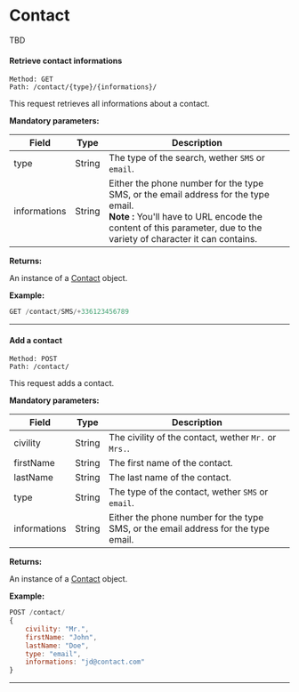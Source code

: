 # Contact

TBD

#### <a id="get_contact"></a> Retrieve contact informations ####

```http
Method: GET 
Path: /contact/{type}/{informations}/
```
This request retrieves all informations about a contact.
 
**Mandatory parameters:**

| Field | Type | Description |
|-------|------|-------------|
| type | String | The type of the search, wether `SMS` or `email`. |
| informations | String | Either the phone number for the type SMS, or the email address for the type email.<br />**Note :** You'll have to URL encode the content of this parameter, due to the variety of character it can contains. |

**Returns:**

An instance of a [Contact](../resources/resources.md#contact_resource) object.

**Example:**
```js
GET /contact/SMS/+336123456789
```

<hr />

#### <a id="post_contact"></a> Add a contact ####

```http
Method: POST 
Path: /contact/
```
This request adds a contact.
 
**Mandatory parameters:**

| Field | Type | Description |
|-------|------|-------------|
| civility | String | The civility of the contact, wether `Mr.` or `Mrs.`. |
| firstName | String | The first name of the contact. |
| lastName | String | The last name of the contact. |
| type | String | The type of the contact, wether `SMS` or `email`. |
| informations | String | Either the phone number for the type SMS, or the email address for the type email. |

**Returns:**

An instance of a [Contact](../resources/resources.md#contact_resource) object.

**Example:**
```js
POST /contact/
{
	civility: "Mr.",
	firstName: "John",
	lastName: "Doe",
	type: "email",
	informations: "jd@contact.com"
}
```

<hr />